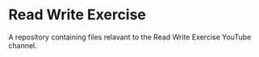 # Read Write Exercise

A repository containing files relavant to the Read Write Exercise YouTube channel.